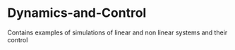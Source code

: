 # Dynamics-and-Control
Contains examples of simulations of linear and non linear systems and their control
